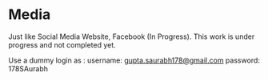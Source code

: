 # Media
Just like Social Media Website, Facebook (In Progress).
This work is under progress and not completed yet.

Use a dummy login as :
username: gupta.saurabh178@gmail.com
password: 178SAurabh
